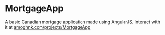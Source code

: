 # MortgageApp
A basic Canadian mortgage application made using AngularJS. Interact with it at <a href="http://amoghnk.com/projects/MortgageApp/">amoghnk.com/projects/MortgageApp</a> 

